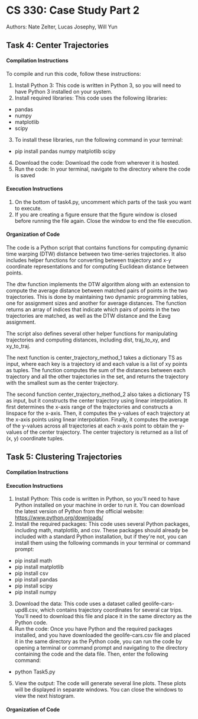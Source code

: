 # CS 330: Case Study Part 2

Authors: Nate Zelter, Lucas Josephy, Will Yun 

## Task 4: Center Trajectories

#### Compilation Instructions

To compile and run this code, follow these instructions:

1. Install Python 3: This code is written in Python 3, so you will need to have Python 3 installed on your system.
2. Install required libraries: This code uses the following libraries:
- pandas
- numpy
- matplotlib
- scipy
3. To install these libraries, run the following command in your terminal:
- pip install pandas numpy matplotlib scipy
4. Download the code: Download the code from wherever it is hosted.
5. Run the code: In your terminal, navigate to the directory where the code is saved

#### Execution Instructions 

1. On the bottom of task4.py, uncomment which parts of the task you want to execute.
2. If you are creating a figure ensure that the figure window is closed before running the file again. Close the window 
to end the file execution.

#### Organization of Code

The code is a Python script that contains functions for computing dynamic time warping (DTW) distance between two 
time-series trajectories. It also includes helper functions for converting between trajectory and x-y coordinate 
representations and for computing Euclidean distance between points.

The dtw function implements the DTW algorithm along with an extension to compute the average distance between matched 
pairs of points in the two trajectories. This is done by maintaining two dynamic programming tables, one for assignment 
sizes and another for average distances. The function returns an array of indices that indicate which pairs of points in 
the two trajectories are matched, as well as the DTW distance and the Eavg assignment.

The script also defines several other helper functions for manipulating trajectories and computing distances, including 
dist, traj_to_xy, and xy_to_traj.

The next function is center_trajectory_method_1 takes a dictionary TS as input, where each key is a trajectory id and 
each value is a list of xy points as tuples. The function computes the sum of the distances between each trajectory and 
all the other trajectories in the set, and returns the trajectory with the smallest sum as the center trajectory.

The second function center_trajectory_method_2 also takes a dictionary TS as input, but it constructs the center 
trajectory using linear interpolation. It first determines the x-axis range of the trajectories and constructs a 
linspace for the x-axis. Then, it computes the y-values of each trajectory at the x-axis points using linear 
interpolation. Finally, it computes the average of the y-values across all trajectories at each x-axis point to obtain 
the y-values of the center trajectory. The center trajectory is returned as a list of (x, y) coordinate tuples.

## Task 5: Clustering Trajectories

#### Compilation Instructions

#### Execution Instructions 

1. Install Python: This code is written in Python, so you'll need to have Python installed on your machine in order to 
run it. You can download the latest version of Python from the official website: https://www.python.org/downloads/
2. Install the required packages: This code uses several Python packages, including math, matplotlib, and csv. These 
packages should already be included with a standard Python installation, but if they're not, you can install them using 
the following commands in your terminal or command prompt:
- pip install math
- pip install matplotlib
- pip install csv
- pip install pandas
- pip install scipy
- pip install numpy
3. Download the data: This code uses a dataset called geolife-cars-upd8.csv, which contains trajectory coordinates for 
several car trips. You'll need to download this file and place it in the same directory as the Python code.
4. Run the code: Once you have Python and the required packages installed, and you have downloaded the geolife-cars.csv 
file and placed it in the same directory as the Python code, you can run the code by opening a terminal or command 
prompt and navigating to the directory containing the code and the data file. Then, enter the following command:
- python Task5.py
5. View the output: The code will generate several line plots. These plots will be displayed in separate windows. You can 
close the windows to view the next histogram.


#### Organization of Code